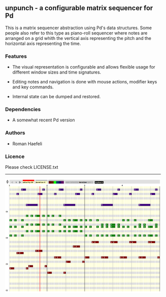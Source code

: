## unpunch - a configurable matrix sequencer for Pd

This is a matrix sequencer abstraction using Pd's data structures. Some
people also refer to this type as piano-roll sequencer where notes are
arranged on a grid whith the vertical axis representing the pitch and
the horizontal axis representing the time.

### Features

  * The visual representation is configurable and allows flexible usage
    for different window sizes and time signatures.

  * Editing notes and navigation is done with mouse actions, modifier keys
    and key commands.

  * Internal state can be dumped and restored.

### Dependencies

 * A somewhat recent Pd version

### Authors

 * Roman Haefeli

### Licence

Please check LICENSE.txt

---

![unpunch screenshot](unpunch.png)

